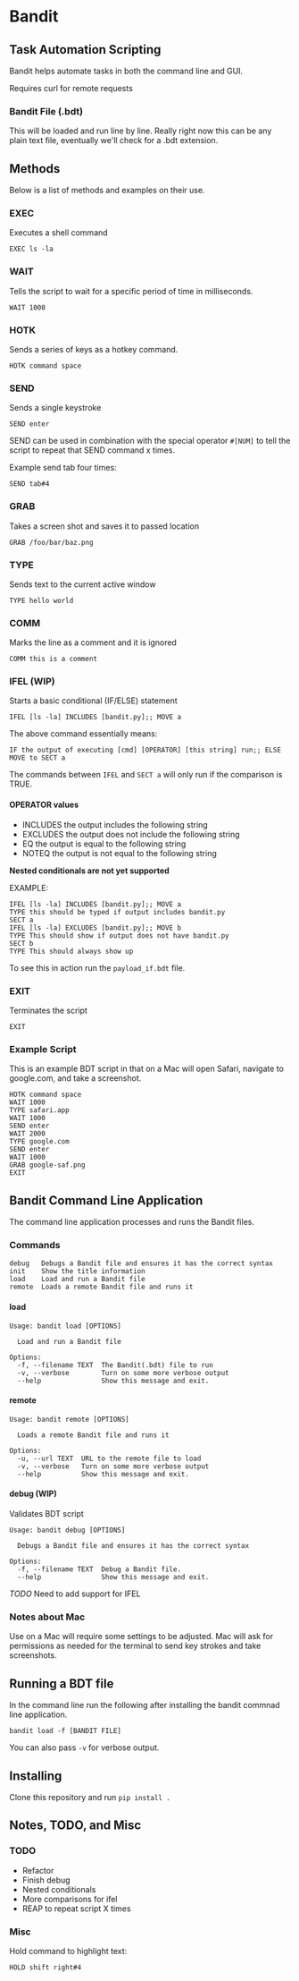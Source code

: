 # Bandit
## Task Automation Scripting

Bandit helps automate tasks in both the command line and GUI.

Requires curl for remote requests

### Bandit File (.bdt)

This will be loaded and run line by line. Really right now this can be any plain text file, eventually we'll check for a .bdt extension.

## Methods

Below is a list of methods and examples on their use.

### EXEC

Executes a shell command
```
EXEC ls -la
```

### WAIT

Tells the script to wait for a specific period of time in milliseconds.
```
WAIT 1000
```

### HOTK

Sends a series of keys as a hotkey command.

```
HOTK command space
```

### SEND

Sends a single keystroke
```
SEND enter
```

SEND can be used in combination with the special operator ```#[NUM]``` to tell the script to repeat that SEND command x times.

Example send tab four times:
```
SEND tab#4
```

### GRAB

Takes a screen shot and saves it to passed location
```
GRAB /foo/bar/baz.png
```

### TYPE

Sends text to the current active window
```
TYPE hello world
```

### COMM

Marks the line as a comment and it is ignored
```
COMM this is a comment
```

### IFEL (WIP)
Starts a basic conditional (IF/ELSE) statement
```
IFEL [ls -la] INCLUDES [bandit.py];; MOVE a
```

The above command essentially means:
```
IF the output of executing [cmd] [OPERATOR] [this string] run;; ELSE MOVE to SECT a
```
The commands between ```IFEL``` and ```SECT a``` will only run if the comparison is TRUE.

#### OPERATOR values

- INCLUDES the output includes the following string
- EXCLUDES the output does not include the following string
- EQ       the output is equal to the following string
- NOTEQ    the output is not equal to the following string

**Nested conditionals are not yet supported**

EXAMPLE:
```
IFEL [ls -la] INCLUDES [bandit.py];; MOVE a
TYPE this should be typed if output includes bandit.py
SECT a
IFEL [ls -la] EXCLUDES [bandit.py];; MOVE b
TYPE This should show if output does not have bandit.py
SECT b
TYPE This should always show up
```
To see this in action run the ```payload_if.bdt``` file.

### EXIT

Terminates the script
```
EXIT
```

### Example Script

This is an example BDT script in that on a Mac will open Safari, navigate to google.com, and take a screenshot.
```
HOTK command space
WAIT 1000
TYPE safari.app
WAIT 1000
SEND enter
WAIT 2000
TYPE google.com
SEND enter
WAIT 1000
GRAB google-saf.png
EXIT
```

## Bandit Command Line Application

The command line application processes and runs the Bandit files.

### Commands
```
debug   Debugs a Bandit file and ensures it has the correct syntax
init    Show the title information
load    Load and run a Bandit file
remote  Loads a remote Bandit file and runs it
```

#### load
```
Usage: bandit load [OPTIONS]

  Load and run a Bandit file

Options:
  -f, --filename TEXT  The Bandit(.bdt) file to run
  -v, --verbose        Turn on some more verbose output
  --help               Show this message and exit.
```

#### remote
```
Usage: bandit remote [OPTIONS]

  Loads a remote Bandit file and runs it

Options:
  -u, --url TEXT  URL to the remote file to load
  -v, --verbose   Turn on some more verbose output
  --help          Show this message and exit.
```

#### debug (WIP)

Validates BDT script

```
Usage: bandit debug [OPTIONS]

  Debugs a Bandit file and ensures it has the correct syntax

Options:
  -f, --filename TEXT  Debug a Bandit file.
  --help               Show this message and exit.
```

*TODO* Need to add support for IFEL

### Notes about Mac

Use on a Mac will require some settings to be adjusted. Mac will ask for permissions as needed for the terminal to send key strokes and take screenshots.

## Running a BDT file

In the command line run the following after installing the bandit commnad line application.

```
bandit load -f [BANDIT FILE]
```

You can also pass ```-v``` for verbose output.

## Installing

Clone this repository and run ```pip install .```

## Notes, TODO, and Misc

### TODO

- Refactor
- Finish debug
- Nested conditionals
- More comparisons for ifel
- REAP to repeat script X times

### Misc

Hold command to highlight text:
```
HOLD shift right#4
```
